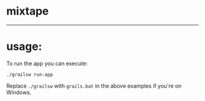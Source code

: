 mixtape
=======

-------

# usage:

To run the app you can execute:

    ./grailsw run-app

Replace `./grailsw` with `grails.bat` in the above examples if you're on Windows.

